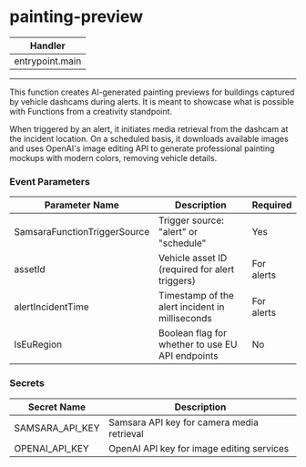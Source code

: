 # painting-preview

| Handler         |
| --------------- |
| entrypoint.main |

---

This function creates AI-generated painting previews for buildings captured by vehicle dashcams during alerts. It is meant to showcase what is possible with Functions from a creativity standpoint.

When triggered by an alert, it initiates media retrieval from the dashcam at the incident location. On a scheduled basis, it downloads available images and uses OpenAI's image editing API to generate professional painting mockups with modern colors, removing vehicle details.

### Event Parameters

| Parameter Name               | Description                                      | Required   |
| ---------------------------- | ------------------------------------------------ | ---------- |
| SamsaraFunctionTriggerSource | Trigger source: "alert" or "schedule"            | Yes        |
| assetId                      | Vehicle asset ID (required for alert triggers)   | For alerts |
| alertIncidentTime            | Timestamp of the alert incident in milliseconds  | For alerts |
| IsEuRegion                   | Boolean flag for whether to use EU API endpoints | No         |

### Secrets

| Secret Name     | Description                                |
| --------------- | ------------------------------------------ |
| SAMSARA_API_KEY | Samsara API key for camera media retrieval |
| OPENAI_API_KEY  | OpenAI API key for image editing services  |
